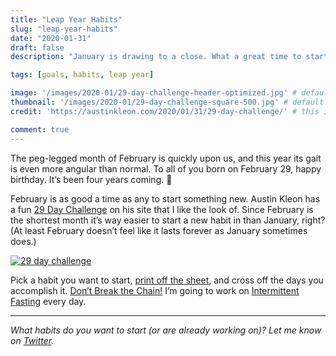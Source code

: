 ```yaml
---
title: "Leap Year Habits"
slug: "leap-year-habits"
date: "2020-01-31"
draft: false
description: "January is drawing to a close. What a great time to start a new habit. Come take the 29 Day Challenge."

tags: [goals, habits, leap year]

image: '/images/2020-01/29-day-challenge-header-optimized.jpg' # default width is 1280
thumbnail: '/images/2020-01/29-day-challenge-square-500.jpg' # default size should be 500x500
credit: 'https://austinkleon.com/2020/01/31/29-day-challenge/' # this is the link to the page the image came from 

comment: true
---
```

The peg-legged month of February is quickly upon us, and this year its gait is even more angular than normal. To all of you born on February 29, happy birthday. It’s been four years coming. 🥳
<!--more-->

February is as good a time as any to start something new. Austin Kleon has a fun [29 Day Challenge](https://austinkleon.com/2020/01/31/29-day-challenge/) on his site that I like the look of. Since February is the shortest month it’s way easier to start a new habit in than January, right? (At least February doesn’t feel like it lasts forever as January sometimes does.)

[![29 day challenge](/images/2020-01/29-day-challenge-500w-optimized.jpg)](https://www.dropbox.com/s/b7xrffwydt51y3h/29-day-challenge.pdf?dl=0)

Pick a habit you want to start, [print off the sheet](https://www.dropbox.com/s/b7xrffwydt51y3h/29-day-challenge.pdf?dl=0), and cross off the days you accomplish it. [Don’t Break the Chain!](https://lifehacker.com/jerry-seinfelds-productivity-secret-281626) I’m going to work on [Intermittent Fasting](https://adamtervort.com/intermittent-fasting/) every day.

---

*What habits do you want to start (or are already working on)? Let me know on [Twitter](https://twitter.com/adamtervort/).*
